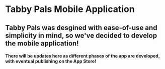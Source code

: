 #  Tabby Pals Mobile Application

## Tabby Pals was desgined with ease-of-use and simplicity in mind, so we've decided to develop the mobile application! 

#### There will be updates here as different phases of the app are developed, with eventual publishing on the App Store!

